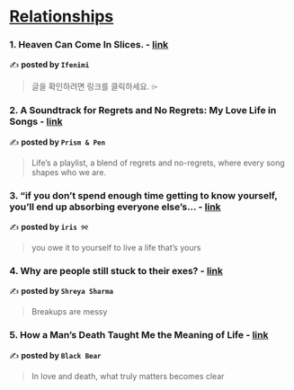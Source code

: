 
<h1><a href=https://medium.com/tag/relationships/recommended target="_blank" rel="noopener noreferrer">Relationships</a></h1>
<h3>1. Heaven Can Come In Slices. - <a href="https://medium.com/@ifenimi/heaven-can-come-in-slices-0cb33acc1957" target="_blank" rel="noopener noreferrer">link</a></h3>

✍️ **posted by `Ifenimi`**

<blockquote>글을 확인하려면 링크를 클릭하세요. ⌲</blockquote>

<h3>2. A Soundtrack for Regrets and No Regrets: My Love Life in Songs - <a href="https://medium.com/prismnpen/a-soundtrack-for-regrets-and-no-regrets-my-love-life-in-songs-61f7e9c96ac7" target="_blank" rel="noopener noreferrer">link</a></h3>

✍️ **posted by `Prism & Pen`**

<blockquote>Life’s a playlist, a blend of regrets and no-regrets, where every song shapes who we are.</blockquote>

<h3>3. “if you don’t spend enough time getting to know yourself, you’ll end up absorbing everyone else’s… - <a href="https://medium.com/@fyoaeuriz/if-you-dont-spend-enough-time-getting-to-know-yourself-you-ll-end-up-absorbing-everyone-else-s-e52c3ff17df4" target="_blank" rel="noopener noreferrer">link</a></h3>

✍️ **posted by `iris ୨୧`**

<blockquote>you owe it to yourself to live a life that’s yours</blockquote>

<h3>4. Why are people still stuck to their exes? - <a href="https://medium.com/@shreya.sharma227/why-are-people-still-stuck-to-their-exes-3dc756db75ee" target="_blank" rel="noopener noreferrer">link</a></h3>

✍️ **posted by `Shreya Sharma`**

<blockquote>Breakups are messy</blockquote>

<h3>5. How a Man’s Death Taught Me the Meaning of Life - <a href="https://medium.com/black-bear-recovery/how-a-mans-death-taught-me-the-meaning-of-life-6f99c505612b" target="_blank" rel="noopener noreferrer">link</a></h3>

✍️ **posted by `Black Bear`**

<blockquote>In love and death, what truly matters becomes clear</blockquote>

